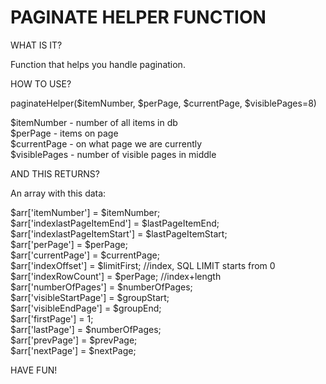 PAGINATE HELPER FUNCTION
========================
                                                                                                                                                
WHAT IS IT?

Function that helps you handle pagination.

HOW TO USE?

paginateHelper($itemNumber, $perPage, $currentPage, $visiblePages=8)    

$itemNumber - number of all items in db  
$perPage - items on page    
$currentPage - on what page we are currently    
$visiblePages - number of visible pages in middle    

AND THIS RETURNS?     

An array with this data:   

$arr['itemNumber'] =             $itemNumber;       
$arr['indexlastPageItemEnd'] =   $lastPageItemEnd;      
$arr['indexlastPageItemStart'] = $lastPageItemStart;       
$arr['perPage'] =                $perPage;      
$arr['currentPage'] =            $currentPage;    
$arr['indexOffset'] =            $limitFirst;     //index, SQL LIMIT starts from 0    
$arr['indexRowCount'] =          $perPage;        //index+length    
$arr['numberOfPages'] =          $numberOfPages;    
$arr['visibleStartPage'] =       $groupStart;    
$arr['visibleEndPage'] =         $groupEnd;		  							 
$arr['firstPage'] = 1;              
$arr['lastPage'] =               $numberOfPages;	     
$arr['prevPage'] =               $prevPage;	      
$arr['nextPage'] =               $nextPage;	     
       
HAVE FUN!   
